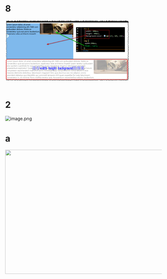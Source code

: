 # 8
<p align - "center"><img src="https://github.com/zb9678/picx-images-hosting/raw/master/image.9dcytiwkpe.png" style="width:400px;"><br><br>

# 2
<img src="https://assets.vviptuangou.com//uploads/touch/20241030/b01e97d5f105a4836c978176e43bcf49.png" alt="image.png" />

# a
<p align = "center"><img src="https://assets.vviptuangou.com//uploads/touch/20241030/b01e97d5f105a4836c978176e43bcf49.png" style="width:600px; height:400px;">